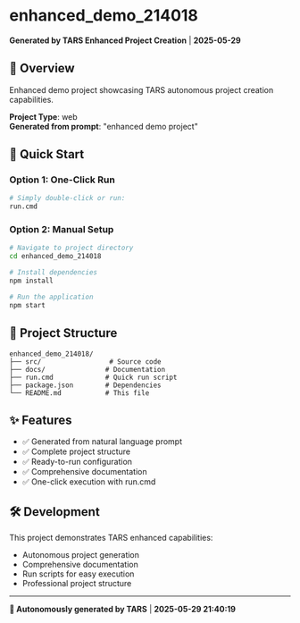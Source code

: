 # enhanced_demo_214018

**Generated by TARS Enhanced Project Creation** | **2025-05-29**

## 🎯 Overview
Enhanced demo project showcasing TARS autonomous project creation capabilities.

**Project Type**: web  
**Generated from prompt**: "enhanced demo project"

## 🚀 Quick Start

### Option 1: One-Click Run
```bash
# Simply double-click or run:
run.cmd
```

### Option 2: Manual Setup
```bash
# Navigate to project directory
cd enhanced_demo_214018

# Install dependencies
npm install

# Run the application
npm start
```

## 📁 Project Structure
```
enhanced_demo_214018/
├── src/                 # Source code
├── docs/               # Documentation
├── run.cmd             # Quick run script
├── package.json        # Dependencies
└── README.md           # This file
```

## ✨ Features
- ✅ Generated from natural language prompt
- ✅ Complete project structure
- ✅ Ready-to-run configuration
- ✅ Comprehensive documentation
- ✅ One-click execution with run.cmd

## 🛠️ Development
This project demonstrates TARS enhanced capabilities:
- Autonomous project generation
- Comprehensive documentation
- Run scripts for easy execution
- Professional project structure

---
**🤖 Autonomously generated by TARS** | **2025-05-29 21:40:19**
